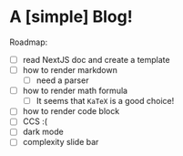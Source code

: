 # A [simple] Blog!

Roadmap:
- [ ] read NextJS doc and create a template
- [ ] how to render markdown
  - [ ] need a parser
- [ ] how to render math formula
  - [ ] It seems that `KaTeX` is a good choice!
- [ ] how to render code block
- [ ] CCS :(
- [ ] dark mode
- [ ] complexity slide bar